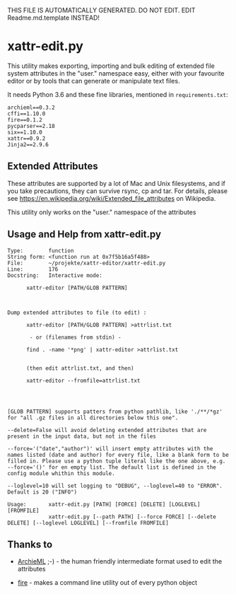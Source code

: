THIS FILE IS AUTOMATICALLY GENERATED. DO NOT EDIT. EDIT Readme.md.template INSTEAD!

# xattr-edit.py

This utility makes exporting, importing and bulk editing of extended file system attributes in the "user." namespace easy, either with your favourite editor or by tools that can generate or manipulate text files. 

It needs Python 3.6 and these fine libraries, mentioned in `requirements.txt`:

```
archieml==0.3.2
cffi==1.10.0
fire==0.1.2
pycparser==2.18
six==1.10.0
xattr==0.9.2
Jinja2==2.9.6
```



## Extended Attributes

These attributes are supported by a lot of Mac and Unix filesystems, and if you take precautions, they can survive rsync, cp and tar. For details, please see https://en.wikipedia.org/wiki/Extended_file_attributes on Wikipedia.

This utility only works on the "user." namespace of the attributes

## Usage and Help from xattr-edit.py

```
Type:        function
String form: <function run at 0x7f5b16a5f488>
File:        ~/projekte/xattr-editor/xattr-edit.py
Line:        176
Docstring:   Interactive mode:

      xattr-editor [PATH/GLOB PATTERN]



Dump extended attributes to file (to edit) :

      xattr-editor [PATH/GLOB PATTERN] >attrlist.txt

       - or (filenames from stdin) -

      find . -name '*png' | xattr-editor >attrlist.txt


      (then edit attrlist.txt, and then)

      xattr-editor --fromfile=attrlist.txt




[GLOB PATTERN] supports patters from python pathlib, like './**/*gz' for "all .gz files in all directories below this one".

--delete=False will avoid deleting extended attributes that are present in the input data, but not in the files

--force='("date","author")' will insert empty attributes with the names listed (date and author) for every file, like a blank form to be filled in. Please use a python tuple literal like the one above, e.g. --force='()' for en empty list. The default list is defined in the config module whithin this module.

--loglevel=10 will set logging to "DEBUG", --loglevel=40 to "ERROR". Default is 20 ("INFO")

Usage:       xattr-edit.py [PATH] [FORCE] [DELETE] [LOGLEVEL] [FROMFILE]
             xattr-edit.py [--path PATH] [--force FORCE] [--delete DELETE] [--loglevel LOGLEVEL] [--fromfile FROMFILE]
```



## Thanks to

  - [ArchieML](http://archieml.org/) ;-) - the human friendly intermediate format used to edit the attributes

  - [fire](https://github.com/google/python-fire) - makes a command line utility out of every python object





